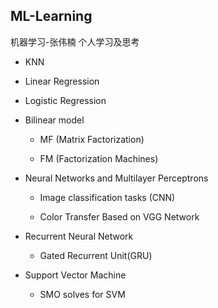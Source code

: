 ## ML-Learning

机器学习-张伟楠 
个人学习及思考

- KNN

- Linear Regression

- Logistic Regression

- Bilinear model 
  
  - MF (Matrix Factorization)
  
  - FM (Factorization Machines)

- Neural Networks and Multilayer Perceptrons 
  
  - Image classification tasks (CNN)

  - Color Transfer Based on VGG Network

- Recurrent Neural Network
  
  - Gated Recurrent Unit(GRU)

- Support Vector Machine
 
  - SMO solves for SVM
